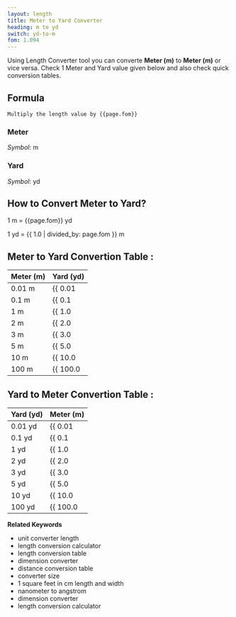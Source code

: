 ```yaml
---
layout: length
title: Meter to Yard Converter
heading: m to yd
switch: yd-to-m
fom: 1.094
---
```


Using Length Converter tool you can converte **Meter (m)** to **Meter (m)** or vice versa. Check 1 Meter and Yard value given below and also check quick conversion tables.

## Formula
`Multiply the length value by {{page.fom}}`

### Meter
*Symbol*: m

### Yard
*Symbol*: yd

## How to Convert Meter to Yard?
1 m = {{page.fom}} yd

1 yd = {{ 1.0 | divided_by: page.fom }} m

## Meter to Yard Convertion Table :

| Meter (m) | Yard (yd) |
| ---- | ---- |
| 0.01 m | {{ 0.01 | times: page.fom | round: 12 }} yd |
| 0.1 m | {{ 0.1 | times: page.fom | round: 12 }} yd |
| 1 m | {{ 1.0 | times: page.fom | round: 12 }} yd |
| 2 m | {{ 2.0 | times: page.fom | round: 12 }} yd |
| 3 m | {{ 3.0 | times: page.fom | round: 12 }} yd |
| 5 m | {{ 5.0 | times: page.fom | round: 12 }} yd |
| 10 m | {{ 10.0 | times: page.fom | round: 12 }} yd |
| 100 m | {{ 100.0 | times: page.fom | round: 12 }} yd |

## Yard to Meter Convertion Table :

| Yard (yd) | Meter (m) |
| ---- | ---- |
| 0.01 yd | {{ 0.01 | divided_by: page.fom | round: 12 }} m |
| 0.1 yd | {{ 0.1 | divided_by: page.fom | round: 12 }} m |
| 1 yd | {{ 1.0 | divided_by: page.fom | round: 12 }} m |
| 2 yd | {{ 2.0 | divided_by: page.fom | round: 12 }} m |
| 3 yd | {{ 3.0 | divided_by: page.fom | round: 12 }} m |
| 5 yd | {{ 5.0 | divided_by: page.fom | round: 12 }} m |
| 10 yd | {{ 10.0 | divided_by: page.fom | round: 12 }} m |
| 100 yd | {{ 100.0 | divided_by: page.fom | round: 12 }} m |

<script>
selectInput[7].selected = true
selectOutput[6].selected = true
</script>

  **Related Keywords**

  <ul class='relatedKeyword'>
    <li>unit converter length</li>
    <li>length conversion calculator</li>
    <li>length conversion table</li>
    <li>dimension converter</li>
    <li>distance conversion table</li>
    <li>converter size</li>
    <li>1 square feet in cm length and width</li>
    <li>nanometer to angstrom</li>
    <li>dimension converter</li>
    <li>length conversion calculator</li>
  </ul>
  